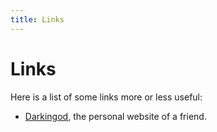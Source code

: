 ```yaml
---
title: Links
---
```


# Links

Here is a list of some links more or less useful:

* [Darkingod](http://www.darkingod.info/), the personal website of a friend.

